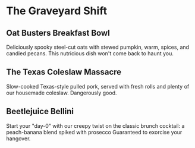 # The Graveyard Shift

## Oat Busters Breakfast Bowl
Deliciously spooky steel-cut oats with stewed pumpkin, warm, spices, and candied pecans. This nutricious dish won't come back to haunt you.

## The Texas Coleslaw Massacre
Slow-cooked Texas-style pulled pork, served with fresh rolls and plenty of our housemade coleslaw. Dangerously good.

## Beetlejuice Bellini
Start your "day-0" with our creepy twist on the classic brunch cocktail: a peach-banana blend spiked with prosecco Guaranteed to exorcise your hangover.